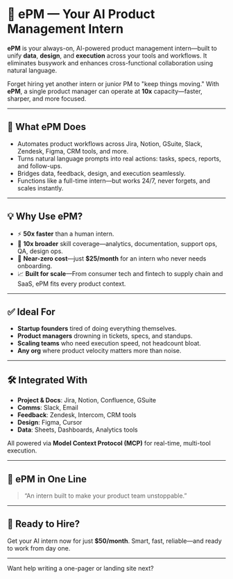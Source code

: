 # 🚀 ePM — Your AI Product Management Intern

**ePM** is your always-on, AI-powered product management intern—built to unify **data**, **design**, and **execution** across your tools and workflows. It eliminates busywork and enhances cross-functional collaboration using natural language.

Forget hiring yet another intern or junior PM to "keep things moving."
With **ePM**, a single product manager can operate at **10x** capacity—faster, sharper, and more focused.

---

## 🧠 What ePM Does

* Automates product workflows across Jira, Notion, GSuite, Slack, Zendesk, Figma, CRM tools, and more.
* Turns natural language prompts into real actions: tasks, specs, reports, and follow-ups.
* Bridges data, feedback, design, and execution seamlessly.
* Functions like a full-time intern—but works 24/7, never forgets, and scales instantly.

---

## 💡 Why Use ePM?

* ⚡️ **50x faster** than a human intern.
* 🧩 **10x broader** skill coverage—analytics, documentation, support ops, QA, design ops.
* 💸 **Near-zero cost**—just **\$25/month** for an intern who never needs onboarding.
* 📈 **Built for scale**—From consumer tech and fintech to supply chain and SaaS, ePM fits every product context.

---

## ✅ Ideal For

* **Startup founders** tired of doing everything themselves.
* **Product managers** drowning in tickets, specs, and standups.
* **Scaling teams** who need execution speed, not headcount bloat.
* **Any org** where product velocity matters more than noise.

---

## 🛠 Integrated With

* **Project & Docs**: Jira, Notion, Confluence, GSuite
* **Comms**: Slack, Email
* **Feedback**: Zendesk, Intercom, CRM tools
* **Design**: Figma, Cursor
* **Data**: Sheets, Dashboards, Analytics tools

All powered via **Model Context Protocol (MCP)** for real-time, multi-tool execution.

---

## 🎯 ePM in One Line

> “An intern built to make your product team unstoppable.”

---

## 🧾 Ready to Hire?

Get your AI intern now for just **\$50/month**.
Smart, fast, reliable—and ready to work from day one.

---

Want help writing a one-pager or landing site next?

